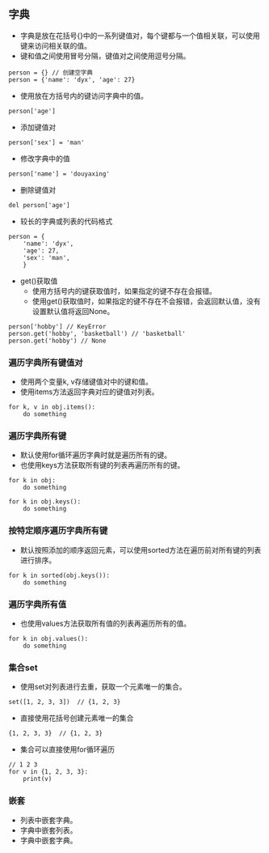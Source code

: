 ## 字典
- 字典是放在花括号{}中的一系列键值对，每个键都与一个值相关联，可以使用键来访问相关联的值。
- 键和值之间使用冒号分隔，键值对之间使用逗号分隔。
```
person = {} // 创建空字典
person = {'name': 'dyx', 'age': 27}
```
- 使用放在方括号内的键访问字典中的值。
```
person['age']
```
- 添加键值对
```
person['sex'] = 'man'
```
- 修改字典中的值
```
person['name'] = 'douyaxing'
```
- 删除键值对
```
del person['age']
```
- 较长的字典或列表的代码格式
```
person = {
    'name': 'dyx',
    'age': 27,
    'sex': 'man',
    }
```
- get()获取值
    - 使用方括号内的键获取值时，如果指定的键不存在会报错。
    - 使用get()获取值时，如果指定的键不存在不会报错，会返回默认值，没有设置默认值将返回None。
```
person['hobby'] // KeyError
person.get('hobby', 'basketball') // 'basketball'
person.get('hobby') // None
```
### 遍历字典所有键值对
- 使用两个变量k, v存储键值对中的键和值。
- 使用items方法返回字典对应的键值对列表。
```
for k, v in obj.items():
    do something
```
### 遍历字典所有键
- 默认使用for循环遍历字典时就是遍历所有的键。
- 也使用keys方法获取所有键的列表再遍历所有的键。
```
for k in obj:
    do something

for k in obj.keys():
    do something
```
### 按特定顺序遍历字典所有键
- 默认按照添加的顺序返回元素，可以使用sorted方法在遍历前对所有键的列表进行排序。
```
for k in sorted(obj.keys()):
    do something
```
### 遍历字典所有值
- 也使用values方法获取所有值的列表再遍历所有的值。
```
for k in obj.values():
    do something
```
### 集合set
- 使用set对列表进行去重，获取一个元素唯一的集合。
```
set([1, 2, 3, 3])  // {1, 2, 3}
```
- 直接使用花括号创建元素唯一的集合
```
{1, 2, 3, 3}  // {1, 2, 3}
```
- 集合可以直接使用for循环遍历
```
// 1 2 3
for v in {1, 2, 3, 3}:
    print(v)
```
### 嵌套
- 列表中嵌套字典。
- 字典中嵌套列表。
- 字典中嵌套字典。
